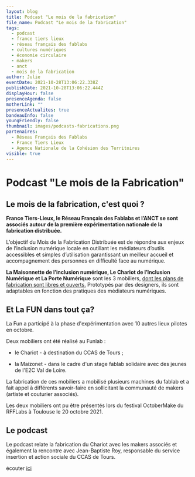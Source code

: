 ```yaml
---
layout: blog
title: Podcast "Le mois de la fabrication"
file_name: Podcast "Le mois de la fabrication"
tags:
  - podcast
  - france tiers lieux
  - réseau français des fablabs
  - cultures numériques
  - économie circulaire
  - makers
  - anct
  - mois de la fabrication
author: Julie
eventDate: 2021-10-28T13:06:22.338Z
publishDate: 2021-10-28T13:06:22.444Z
displayHour: false
presenceAgenda: false
motherLink: ""
presenceActualites: true
bandeauInfo: false
youngFriendly: false
thumbnail: images/podcasts-fabrications.png
partenaires:
  - Réseau Français des Fablabs
  - France Tiers Lieux
  - Agence Nationale de la Cohésion des Territoires
visible: true
---
```

# Podcast "Le mois de la Fabrication"

## Le mois de la fabrication, c'est quoi ?

**France Tiers-Lieux, le Réseau Français des Fablabs et l’ANCT se sont associés autour de la première expérimentation nationale de la fabrication distribuée.**

L’objectif du Mois de la Fabrication Distribuée est de répondre aux enjeux de l’inclusion numérique locale en outillant les médiateurs d’outils accessibles et simples d’utilisation garantissant un meilleur accueil et accompagnement des personnes en difficulté face au numérique.

**La Maisonnette de l’inclusion numérique, Le Chariot de l’Inclusion Numérique et La Porte Numérique** sont les 3 mobiliers, [dont les plans de fabrication sont libres et ouverts.](https://agence-cohesion-territoires.gouv.fr/un-appel-projet-pour-outiller-la-mediation-numerique-408) Prototypés par des designers, ils sont adaptables en fonction des pratiques des médiateurs numériques.

## Et La FUN dans tout ça?

La Fun a participé à la phase d'expérimentation avec 10 autres lieux pilotes en octobre. 

Deux mobiliers ont été réalisé au Funlab : 

* le Chariot - à destination du CCAS de Tours ;

* la Maizonet - dans le cadre d'un stage fablab solidaire avec des jeunes de l'E2C Val de Loire. 

La fabrication  de ces mobiliers a mobilisé plusieurs machines du fablab et a fait appel à différents savoir-faire en sollicitant la communauté de makers (artiste et couturier associés).

Les deux mobiliers ont pu être présentés lors du festival OctoberMake du RFFLabs à Toulouse le 20 octobre 2021.

## Le podcast

Le podcast relate la fabrication du Chariot avec les makers associés et également la rencontre avec Jean-Baptiste Roy, responsable du service insertion et action sociale du CCAS de Tours. 

écouter [ici](https://tube.futuretic.fr/w/jXTtW3tghkGa6Twuuoah8e)

 